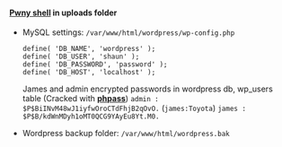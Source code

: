 #### **[Pwny shell](http://10.10.110.100:65000/wordpress/wp-content/uploads/2023/12/shell.php)** in uploads folder
- MySQL settings: `/var/www/html/wordpress/wp-config.php`
	```text
	define( 'DB_NAME', 'wordpress' );
	define( 'DB_USER', 'shaun' );
	define( 'DB_PASSWORD', 'password' );
	define( 'DB_HOST', 'localhost' );
	```
	James and admin encrypted passwords in wordpress db, wp_users table (Cracked with **[phpass](https://github.com/micahflee/phpass_crack)**)
	`admin : $P$BiINvM48wJ1iyfwOroCTdFhjB2qOvO.` (`james:Toyota`)
	`james : $P$B/kdWnMDyh1oMT0QCG9YAyEu8Yt.M0.`
	
- Wordpress backup folder: `/var/www/html/wordpress.bak`